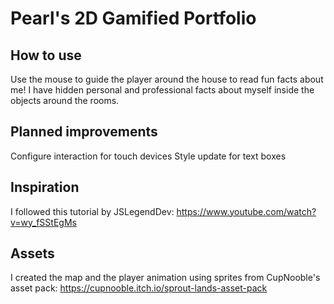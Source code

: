 # Pearl's 2D Gamified Portfolio

## How to use
Use the mouse to guide the player around the house to read fun facts about me! I have hidden personal and professional facts about myself inside the objects around the rooms.

## Planned improvements
Configure interaction for touch devices
Style update for text boxes

## Inspiration
I followed this tutorial by JSLegendDev: https://www.youtube.com/watch?v=wy_fSStEgMs 

## Assets
I created the map and the player animation using sprites from CupNooble's asset pack: https://cupnooble.itch.io/sprout-lands-asset-pack
